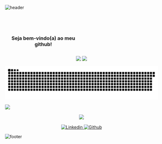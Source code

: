    ![header](https://capsule-render.vercel.app/api?type=waving&color=e77924&height=180&section=header&text=&fontAlignY=40)
   
   
   <p align="center">
    <h3 style="max-width: 50%" align="center"> <br><br><br> Seja bem-vindo(a) ao meu github! </h3>
    <h2></h2>
   </p>
   
   <p align="center">
       <img src="https://github-readme-stats.vercel.app/api?username=lrolivera&show_icons=true&theme=dracula&bg_color=333d5c&border_color=e77924&title_color=e77924&icon_color=e77924&border_radius=20&line_height=20&include_all_commits=true&count_private=true"">
       <img src="https://github-readme-stats.vercel.app/api/top-langs/?username=lrolivera&layout=compact&theme=dracula&bg_color=333d5c&border_color=e77924&title_color=e77924&icon_color=e77924&border_radius=20">
    </p>
    

   ![Snake animation](https://github.com/lrolivera/lrolivera/blob/output/github-contribution-grid-snake.svg)
   
   <p>
      <img src="https://media.giphy.com/media/xSVQgqlSTMXYs/giphy.gif" width=20px >
   </p>     
                                                                      
   <p align="center">
      <img src="https://media.giphy.com/media/oGb5zFRuwGoc8/giphy.gif" width=40px >                                                                    
    </p>   
                                                                           
   <p align="center">               
      <a href="https://www.linkedin.com/in/lrolivera/" >
         <img src="https://img.shields.io/static/v1?label=&logo=linkedin&message=Linkedln&color=e77924" alt="Linkedin">
      </a>
      <a href="https://github.com/lrolivera" >
         <img src="https://img.shields.io/static/v1?label=&logo=github&message=Github&color=e77924" alt="Github">
      </a>
   </p>
      
 
   ![footer](https://capsule-render.vercel.app/api?type=waving&color=333d5c&height=190&section=footer&text=&fontSize=10)

